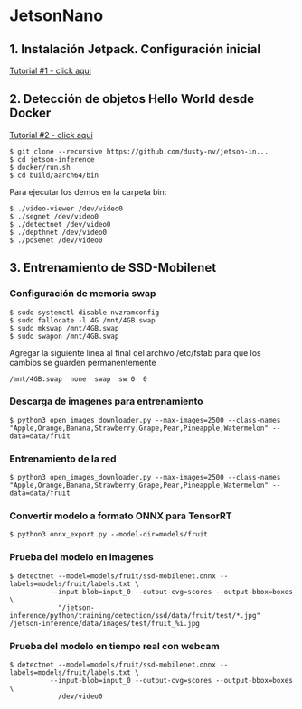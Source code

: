 # JetsonNano

## 1. Instalación Jetpack. Configuración inicial

[Tutorial #1 - click aqui](https://www.youtube.com/watch?v=6uqM6ltCLlE&list=PLsjK_a5MFguIUJJ1GPt1I2eN6cihKg2kG)


## 2. Detección de objetos Hello World desde Docker

[Tutorial #2 - click aqui](https://www.youtube.com/watch?v=6uqM6ltCLlE&list=PLsjK_a5MFguIUJJ1GPt1I2eN6cihKg2kG)

    $ git clone --recursive https://github.com/dusty-nv/jetson-in...
    $ cd jetson-inference
    $ docker/run.sh
    $ cd build/aarch64/bin

Para ejecutar los demos en la carpeta bin:

    $ ./video-viewer /dev/video0
    $ ./segnet /dev/video0
    $ ./detectnet /dev/video0
    $ ./depthnet /dev/video0
    $ ./posenet /dev/video0
    
## 3. Entrenamiento de SSD-Mobilenet

### Configuración de memoria swap

    $ sudo systemctl disable nvzramconfig
    $ sudo fallocate -l 4G /mnt/4GB.swap
    $ sudo mkswap /mnt/4GB.swap
    $ sudo swapon /mnt/4GB.swap

Agregar la siguiente linea al final del archivo /etc/fstab para que los cambios se guarden permanentemente

    /mnt/4GB.swap  none  swap  sw 0  0

### Descarga de imagenes para entrenamiento

    $ python3 open_images_downloader.py --max-images=2500 --class-names "Apple,Orange,Banana,Strawberry,Grape,Pear,Pineapple,Watermelon" --data=data/fruit
    
### Entrenamiento de la red

    $ python3 open_images_downloader.py --max-images=2500 --class-names "Apple,Orange,Banana,Strawberry,Grape,Pear,Pineapple,Watermelon" --data=data/fruit

### Convertir modelo a formato ONNX para TensorRT

    $ python3 onnx_export.py --model-dir=models/fruit

### Prueba del modelo en imagenes

    $ detectnet --model=models/fruit/ssd-mobilenet.onnx --labels=models/fruit/labels.txt \
              --input-blob=input_0 --output-cvg=scores --output-bbox=boxes \
                "/jetson-inference/python/training/detection/ssd/data/fruit/test/*.jpg" /jetson-inference/data/images/test/fruit_%i.jpg

### Prueba del modelo en tiempo real con webcam

    $ detectnet --model=models/fruit/ssd-mobilenet.onnx --labels=models/fruit/labels.txt \
              --input-blob=input_0 --output-cvg=scores --output-bbox=boxes \
                /dev/video0
